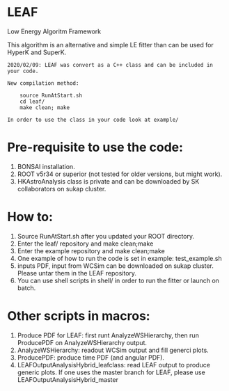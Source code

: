 # LEAF
Low Energy Algoritm Framework

This algorithm is an alternative and simple LE fitter than can be used for HyperK and SuperK.

~~~~~~~~~~~~~~~~~~~~~~~~~
2020/02/09: LEAF was convert as a C++ class and can be included in your code.

New compilation method:

	source RunAtStart.sh
	cd leaf/
	make clean; make
	
In order to use the class in your code look at example/

~~~~~~~~~~~~~~~~~~~~~~~~~

# Pre-requisite to use the code:
1. BONSAI installation.
2. ROOT v5r34 or superior (not tested for older versions, but might work).
3. HKAstroAnalysis class is private and can be downloaded by SK collaborators on sukap cluster.

# How to:
1. Source RunAtStart.sh after you updated your ROOT directory.
2. Enter the leaf/ repository and make clean;make
3. Enter the example repository and make clean;make
4. One example of how to run the code is set in example: test_example.sh
5. inputs PDF, input from WCSim can be downloaded on sukap cluster. Please untar them in the LEAF repository.
6. You can use shell scripts in shell/ in order to run the fitter or launch on batch.

# Other scripts in macros:
1. Produce PDF for LEAF: first runt AnalyzeWSHierarchy, then run ProducePDF on AnalyzeWSHierarchy output.
2. AnalyzeWSHierarchy: readout WCSim output and fill generci plots.
3. ProducePDF: produce time PDF (and angular PDF).
4. LEAFOutputAnalysisHybrid_leafclass: read LEAF output to produce generic plots. If one uses the master branch for LEAF, please use LEAFOutputAnalysisHybrid_master